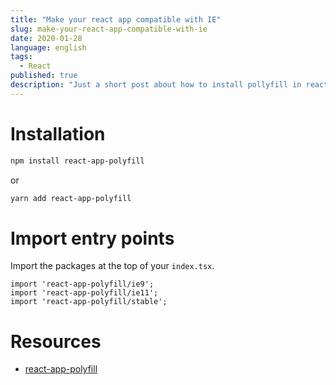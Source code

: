 ```yaml
---
title: "Make your react app compatible with IE"
slug: make-your-react-app-compatible-with-ie
date: 2020-01-28
language: english
tags:
  - React
published: true
description: "Just a short post about how to install pollyfill in react apps."
---
```

# Installation

```bash
npm install react-app-polyfill
```

or

```bash
yarn add react-app-polyfill
```

# Import entry points 
Import the packages at the top of your `index.tsx`.

```
import 'react-app-polyfill/ie9';
import 'react-app-polyfill/ie11';
import 'react-app-polyfill/stable';
```

# Resources
- [react-app-polyfill](https://github.com/facebook/create-react-app/tree/master/packages/react-app-polyfill)
